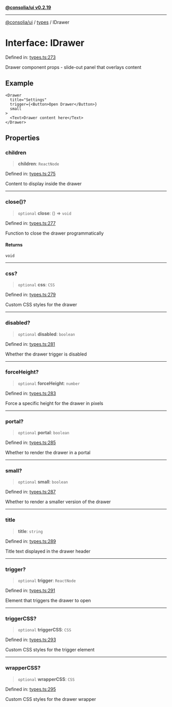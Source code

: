 [**@consolia/ui v0.2.19**](../../README.md)

***

[@consolia/ui](../../README.md) / [types](../README.md) / IDrawer

# Interface: IDrawer

Defined in: [types.ts:273](https://github.com/consolia-io/ui/blob/main/src/types.ts#L273)

Drawer component props - slide-out panel that overlays content

## Example

```tsx
<Drawer
  title="Settings"
  trigger={<Button>Open Drawer</Button>}
  small
>
  <Text>Drawer content here</Text>
</Drawer>
```

## Properties

### children

> **children**: `ReactNode`

Defined in: [types.ts:275](https://github.com/consolia-io/ui/blob/main/src/types.ts#L275)

Content to display inside the drawer

***

### close()?

> `optional` **close**: () => `void`

Defined in: [types.ts:277](https://github.com/consolia-io/ui/blob/main/src/types.ts#L277)

Function to close the drawer programmatically

#### Returns

`void`

***

### css?

> `optional` **css**: `CSS`

Defined in: [types.ts:279](https://github.com/consolia-io/ui/blob/main/src/types.ts#L279)

Custom CSS styles for the drawer

***

### disabled?

> `optional` **disabled**: `boolean`

Defined in: [types.ts:281](https://github.com/consolia-io/ui/blob/main/src/types.ts#L281)

Whether the drawer trigger is disabled

***

### forceHeight?

> `optional` **forceHeight**: `number`

Defined in: [types.ts:283](https://github.com/consolia-io/ui/blob/main/src/types.ts#L283)

Force a specific height for the drawer in pixels

***

### portal?

> `optional` **portal**: `boolean`

Defined in: [types.ts:285](https://github.com/consolia-io/ui/blob/main/src/types.ts#L285)

Whether to render the drawer in a portal

***

### small?

> `optional` **small**: `boolean`

Defined in: [types.ts:287](https://github.com/consolia-io/ui/blob/main/src/types.ts#L287)

Whether to render a smaller version of the drawer

***

### title

> **title**: `string`

Defined in: [types.ts:289](https://github.com/consolia-io/ui/blob/main/src/types.ts#L289)

Title text displayed in the drawer header

***

### trigger?

> `optional` **trigger**: `ReactNode`

Defined in: [types.ts:291](https://github.com/consolia-io/ui/blob/main/src/types.ts#L291)

Element that triggers the drawer to open

***

### triggerCSS?

> `optional` **triggerCSS**: `CSS`

Defined in: [types.ts:293](https://github.com/consolia-io/ui/blob/main/src/types.ts#L293)

Custom CSS styles for the trigger element

***

### wrapperCSS?

> `optional` **wrapperCSS**: `CSS`

Defined in: [types.ts:295](https://github.com/consolia-io/ui/blob/main/src/types.ts#L295)

Custom CSS styles for the drawer wrapper
